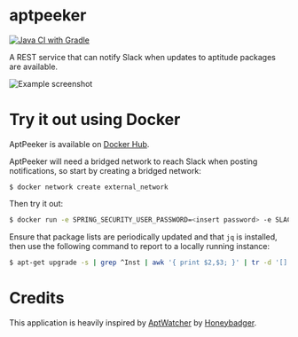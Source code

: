 # aptpeeker
[![Java CI with Gradle](https://github.com/mwvdev/aptpeeker/actions/workflows/gradle.yml/badge.svg)](https://github.com/mwvdev/aptpeeker/actions/workflows/gradle.yml)

A REST service that can notify Slack when updates to aptitude packages are available.

![Example screenshot](screenshots/slack-notification.png)

# Try it out using Docker
AptPeeker is available on [Docker Hub](https://hub.docker.com/r/mwvdev/aptpeeker).

AptPeeker will need a bridged network to reach Slack when posting notifications, so start by creating a bridged network:

```
$ docker network create external_network
```

Then try it out:

``` bash
$ docker run -e SPRING_SECURITY_USER_PASSWORD=<insert password> -e SLACK_ENDPOINT=<insert slack incoming webhook endpoint> --network external_network mwvdev/aptpeeker
```

Ensure that package lists are periodically updated and that `jq` is installed, then use the following command to report to a locally running instance:

``` bash
$ apt-get upgrade -s | grep ^Inst | awk '{ print $2,$3; }' | tr -d '[]' | jq --compact-output --slurp --raw-input 'split("\n") | map(select(. != ""))' | curl -X POST -u user:<insert password> -H 'Content-type: application/json' --data @- http://localhost:8080/api/package/updates/server-name-goes-here
```
 
# Credits
This application is heavily inspired by [AptWatcher](https://github.com/honeybadger-io/aptwatcher) by [Honeybadger](https://www.honeybadger.io). 